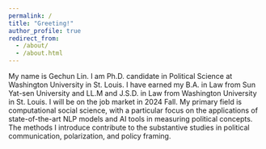 ```yaml
---
permalink: /
title: "Greeting!"
author_profile: true
redirect_from: 
  - /about/
  - /about.html
---
```


My name is Gechun Lin. I am Ph.D. candidate in Political Science at Washington University in St. Louis. I have earned my B.A. in Law from Sun Yat-sen University and LL.M and J.S.D. in Law from Washington University in St. Louis. I will be on the job market in 2024 Fall. My primary field is computational social science, with a particular focus on the applications of state-of-the-art NLP models and AI tools in measuring political concepts. The methods I introduce contribute to the substantive studies in political communication, polarization, and policy framing.
